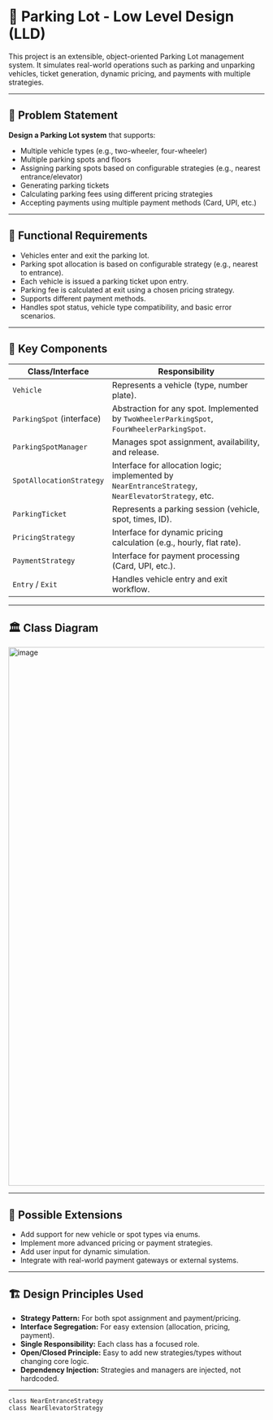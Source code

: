# 🚗 Parking Lot - Low Level Design (LLD)

This project is an extensible, object-oriented Parking Lot management system. It simulates real-world operations such as parking and unparking vehicles, ticket generation, dynamic pricing, and payments with multiple strategies.

---

## 📝 Problem Statement

**Design a Parking Lot system** that supports:
- Multiple vehicle types (e.g., two-wheeler, four-wheeler)
- Multiple parking spots and floors
- Assigning parking spots based on configurable strategies (e.g., nearest entrance/elevator)
- Generating parking tickets
- Calculating parking fees using different pricing strategies
- Accepting payments using multiple payment methods (Card, UPI, etc.)

---

## 🚦 Functional Requirements

- Vehicles enter and exit the parking lot.
- Parking spot allocation is based on configurable strategy (e.g., nearest to entrance).
- Each vehicle is issued a parking ticket upon entry.
- Parking fee is calculated at exit using a chosen pricing strategy.
- Supports different payment methods.
- Handles spot status, vehicle type compatibility, and basic error scenarios.

---

## 🧩 Key Components

| Class/Interface            | Responsibility                                                          |
|----------------------------|--------------------------------------------------------------------------|
| `Vehicle`                  | Represents a vehicle (type, number plate).                              |
| `ParkingSpot` (interface)  | Abstraction for any spot. Implemented by `TwoWheelerParkingSpot`, `FourWheelerParkingSpot`. |
| `ParkingSpotManager`       | Manages spot assignment, availability, and release.                     |
| `SpotAllocationStrategy`   | Interface for allocation logic; implemented by `NearEntranceStrategy`, `NearElevatorStrategy`, etc. |
| `ParkingTicket`            | Represents a parking session (vehicle, spot, times, ID).                |
| `PricingStrategy`          | Interface for dynamic pricing calculation (e.g., hourly, flat rate).     |
| `PaymentStrategy`          | Interface for payment processing (Card, UPI, etc.).                     |
| `Entry` / `Exit`           | Handles vehicle entry and exit workflow.                                 |

---

## 🏛️ Class Diagram

<img width="1061" alt="image" src="https://github.com/user-attachments/assets/57de5528-f3e6-4017-b0c2-1ff8164f166f" />


---


## 🚀 Possible Extensions

- Add support for new vehicle or spot types via enums.
- Implement more advanced pricing or payment strategies.
- Add user input for dynamic simulation.
- Integrate with real-world payment gateways or external systems.

---

## 🏗️ Design Principles Used

- **Strategy Pattern:** For both spot assignment and payment/pricing.
- **Interface Segregation:** For easy extension (allocation, pricing, payment).
- **Single Responsibility:** Each class has a focused role.
- **Open/Closed Principle:** Easy to add new strategies/types without changing core logic.
- **Dependency Injection:** Strategies and managers are injected, not hardcoded.

---
    class NearEntranceStrategy
    class NearElevatorStrategy
